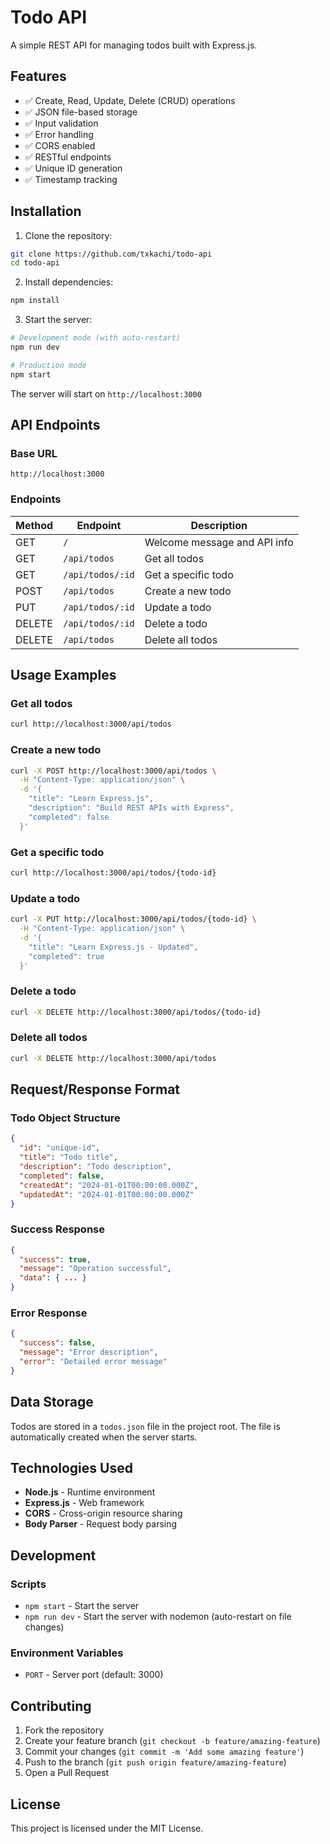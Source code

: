 # Todo API

A simple REST API for managing todos built with Express.js.

## Features

- ✅ Create, Read, Update, Delete (CRUD) operations
- ✅ JSON file-based storage
- ✅ Input validation
- ✅ Error handling
- ✅ CORS enabled
- ✅ RESTful endpoints
- ✅ Unique ID generation
- ✅ Timestamp tracking

## Installation

1. Clone the repository:

```bash
git clone https://github.com/txkachi/todo-api
cd todo-api
```

2. Install dependencies:

```bash
npm install
```

3. Start the server:

```bash
# Development mode (with auto-restart)
npm run dev

# Production mode
npm start
```

The server will start on `http://localhost:3000`

## API Endpoints

### Base URL

```
http://localhost:3000
```

### Endpoints

| Method | Endpoint         | Description                  |
| ------ | ---------------- | ---------------------------- |
| GET    | `/`              | Welcome message and API info |
| GET    | `/api/todos`     | Get all todos                |
| GET    | `/api/todos/:id` | Get a specific todo          |
| POST   | `/api/todos`     | Create a new todo            |
| PUT    | `/api/todos/:id` | Update a todo                |
| DELETE | `/api/todos/:id` | Delete a todo                |
| DELETE | `/api/todos`     | Delete all todos             |

## Usage Examples

### Get all todos

```bash
curl http://localhost:3000/api/todos
```

### Create a new todo

```bash
curl -X POST http://localhost:3000/api/todos \
  -H "Content-Type: application/json" \
  -d '{
    "title": "Learn Express.js",
    "description": "Build REST APIs with Express",
    "completed": false
  }'
```

### Get a specific todo

```bash
curl http://localhost:3000/api/todos/{todo-id}
```

### Update a todo

```bash
curl -X PUT http://localhost:3000/api/todos/{todo-id} \
  -H "Content-Type: application/json" \
  -d '{
    "title": "Learn Express.js - Updated",
    "completed": true
  }'
```

### Delete a todo

```bash
curl -X DELETE http://localhost:3000/api/todos/{todo-id}
```

### Delete all todos

```bash
curl -X DELETE http://localhost:3000/api/todos
```

## Request/Response Format

### Todo Object Structure

```json
{
  "id": "unique-id",
  "title": "Todo title",
  "description": "Todo description",
  "completed": false,
  "createdAt": "2024-01-01T00:00:00.000Z",
  "updatedAt": "2024-01-01T00:00:00.000Z"
}
```

### Success Response

```json
{
  "success": true,
  "message": "Operation successful",
  "data": { ... }
}
```

### Error Response

```json
{
  "success": false,
  "message": "Error description",
  "error": "Detailed error message"
}
```

## Data Storage

Todos are stored in a `todos.json` file in the project root. The file is automatically created when the server starts.

## Technologies Used

- **Node.js** - Runtime environment
- **Express.js** - Web framework
- **CORS** - Cross-origin resource sharing
- **Body Parser** - Request body parsing

## Development

### Scripts

- `npm start` - Start the server
- `npm run dev` - Start the server with nodemon (auto-restart on file changes)

### Environment Variables

- `PORT` - Server port (default: 3000)

## Contributing

1. Fork the repository
2. Create your feature branch (`git checkout -b feature/amazing-feature`)
3. Commit your changes (`git commit -m 'Add some amazing feature'`)
4. Push to the branch (`git push origin feature/amazing-feature`)
5. Open a Pull Request

## License

This project is licensed under the MIT License.
